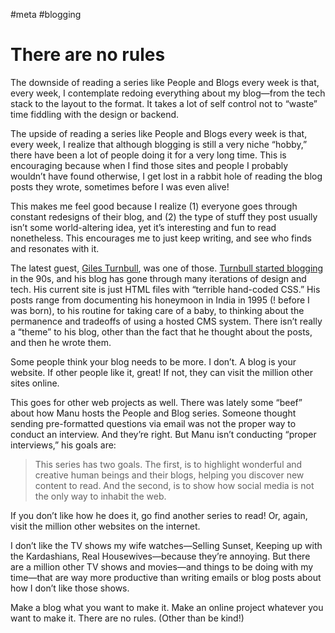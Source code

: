 #meta #blogging

# There are no rules

The downside of reading a series like People and Blogs every week is that, every week, I contemplate redoing everything about my blog—from the tech stack to the layout to the format. It takes a lot of self control not to “waste” time fiddling with the design or backend.

The upside of reading a series like People and Blogs every week is that, every week, I realize that although blogging is still a very niche “hobby,” there have been a lot of people doing it for a very long time. This is encouraging because when I find those sites and people I probably wouldn’t have found otherwise, I get lost in a rabbit hole of reading the blog posts they wrote, sometimes before I was even alive!

This makes me feel good because I realize (1) everyone goes through constant redesigns of their blog, and (2) the type of stuff they post usually isn’t some world-altering idea, yet it’s interesting and fun to read nonetheless. This encourages me to just keep writing, and see who finds and resonates with it.

The latest guest, [Giles Turnbull](https://manuelmoreale.com/pb-giles-turnbull), was one of those. [Turnbull started blogging](https://gilest.org/) in the 90s, and his blog has gone through many iterations of design and tech. His current site is just HTML files with “terrible hand-coded CSS.” His posts range from documenting his honeymoon in India in 1995 (! before I was born), to his routine for taking care of a baby, to thinking about the permanence and tradeoffs of using a hosted CMS system. There isn’t really a “theme” to his blog, other than the fact that he thought about the posts, and then he wrote them.

Some people think your blog needs to be more. I don’t. A blog is your website. If other people like it, great! If not, they can visit the million other sites online.

This goes for other web projects as well. There was lately some “beef” about how Manu hosts the People and Blog series. Someone thought sending pre-formatted questions via email was not the proper way to conduct an interview. And they’re right. But Manu isn’t conducting “proper interviews,” his goals are:

> This series has two goals. The first, is to highlight wonderful and creative human beings and their blogs, helping you discover new content to read. And the second, is to show how social media is not the only way to inhabit the web.

If you don’t like how he does it, go find another series to read! Or, again, visit the million other websites on the internet.

I don’t like the TV shows my wife watches—Selling Sunset, Keeping up with the Kardashians, Real Housewives—because they’re annoying. But there are a million other TV shows and movies—and things to be doing with my time—that are way more productive than writing emails or blog posts about how I don’t like those shows.

Make a blog what you want to make it. Make an online project whatever you want to make it. There are no rules. (Other than be kind!)